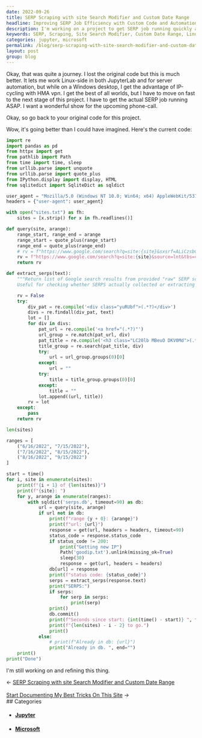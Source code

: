 ```yaml
---
date: 2022-09-26
title: SERP Scraping with site Search Modifier and Custom Date Range
headline: Improving SERP Job Efficiency with Custom Code and Automation
description: I'm working on a project to get SERP job running quickly and efficiently. I'm using Linux-side programs in JupyterLab, server automation, IP-cycling with HMA vpn on Windows, and custom code to scrape SERPs with a custom date range and site search modifier. I'm looping through a list of sites and date ranges to perfect the project. Come read more about my progress and join me on this journey!
keywords: SERP, Scraping, Site Search Modifier, Custom Date Range, Linux-side programs, JupyterLab, Server Automation, IP-cycling, HMA VPN, Windows, Code, Date Range, List of Sites, Looping, Improvement, Perfecting, Project
categories: jupyter, microsoft
permalink: /blog/serp-scraping-with-site-search-modifier-and-custom-date-range/
layout: post
group: blog
---
```



Okay, that was quite a journey. I lost the original code but this is much
better. It lets me work Linux-side in both JupyterLab and for server
automation, but while on a Windows desktop, I get the advantage of IP-cycling
with HMA vpn. I get the best of all worlds, but I have to move on fast to the
next stage of this project. I have to get the actual SERP job running ASAP. I
want a wonderful show for the upcoming phone-call.

Okay, so go back to your original code for this project.

Wow, it's going better than I could have imagined. Here's the current code:

```python
import re
import pandas as pd
from httpx import get
from pathlib import Path
from time import time, sleep
from urllib.parse import unquote
from urllib.parse import quote_plus
from IPython.display import display, HTML
from sqlitedict import SqliteDict as sqldict

user_agent = "Mozilla/5.0 (Windows NT 10.0; Win64; x64) AppleWebKit/537.36 (KHTML, like Gecko) Chrome/105.0.0.0 Safari/537.36"
headers = {"user-agent": user_agent}

with open("sites.txt") as fh:
    sites = [x.strip() for x in fh.readlines()]

def query(site, arange):
    range_start, range_end = arange
    range_start = quote_plus(range_start)
    range_end = quote_plus(range_end)
    # rv = f"https://www.google.com/search?q=site:{site}&sxsrf=ALiCzsbCDuAVqfRF67b3y_R9JyBHJwHvmQ:1663873352409&source=lnt&tbs=cdr%3A1%2Ccd_min%3A{range_start}%2Ccd_max%3A{range_end}&tbm="
    rv = f"https://www.google.com/search?q=site:{site}&source=lnt&tbs=cdr%3A1%2Ccd_min%3A{range_start}%2Ccd_max%3A{range_end}"
    return rv

def extract_serps(text):
    """Return list of Google search results from provided "raw" SERP scrape.
    Useful for checking whether SERPS actually collected or extracting results."""

    rv = False
    try:
        div_pat = re.compile('<div class="yuRUbf">(.*?)</div>')
        divs = re.findall(div_pat, text)
        lot = []
        for div in divs:
            pat_url = re.compile('<a href="(.*?)"')
            url_group = re.match(pat_url, div)
            pat_title = re.compile('<h3 class="LC20lb MBeuO DKV0Md">(.*?)</h3>')
            title_group = re.search(pat_title, div)
            try:
                url = url_group.groups(0)[0]
            except:
                url = ""
            try:
                title = title_group.groups(0)[0]
            except:
                title = ""
            lot.append((url, title))
        rv = lot
    except:
        pass
    return rv

len(sites)

ranges = [
    ("6/16/2022", "7/15/2022"),
    ("7/16/2022", "8/15/2022"),
    ("8/16/2022", "9/15/2022")
]

start = time()
for i, site in enumerate(sites):
    print(f"{i + 1} of {len(sites)}")
    print(f"{site}: ")
    for y, arange in enumerate(ranges):
        with sqldict('serps.db', timeout=90) as db:
            url = query(site, arange)
            if url not in db:
                print(f"range {y + 0}: {arange}")
                print(f"url: {url}")
                response = get(url, headers = headers, timeout=90)
                status_code = response.status_code
                if status_code != 200:
                    print("Getting new IP")
                    Path('goodip.txt').unlink(missing_ok=True)
                    sleep(30)
                    response = get(url, headers = headers)
                db[url] = response
                print(f"status code: {status_code}")
                serps = extract_serps(response.text)
                print("SERPS:")
                if serps:
                    for serp in serps:
                        print(serp)
                print()
                db.commit()
                print(f"Seconds since start: {int(time() - start)} ", flush=True)
                print(f"{len(sites) - i - 2} to go.")
                print()
            else:
                # print(f"Already in db: {url}")
                print("Already in db. ", end="")
    print()
print("Done")
```

I'm still working on and refining this thing.


<div class="arrow-links"><div class="post-nav-prev"><span class="arrow">&larr;&nbsp;</span><a href="/blog/serp-scraping-with-site-search-modifier-and-custom-date-range/">SERP Scraping with site Search Modifier and Custom Date Range</a></div> &nbsp; <div class="post-nav-next"><a href="/blog/start-documenting-my-best-tricks-on-this-site/">Start Documenting My Best Tricks On This Site</a><span class="arrow">&nbsp;&rarr;</span></div></div>
## Categories

<ul>
<li><h4><a href='/jupyter/'>Jupyter</a></h4></li>
<li><h4><a href='/microsoft/'>Microsoft</a></h4></li></ul>